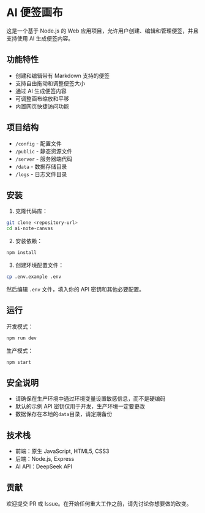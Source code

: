 # AI 便签画布

这是一个基于 Node.js 的 Web 应用项目，允许用户创建、编辑和管理便签，并且支持使用 AI 生成便签内容。

## 功能特性

- 创建和编辑带有 Markdown 支持的便签
- 支持自由拖动和调整便签大小
- 通过 AI 生成便签内容
- 可调整画布缩放和平移
- 内置网页快捷访问功能

## 项目结构

- `/config` - 配置文件
- `/public` - 静态资源文件
- `/server` - 服务器端代码
- `/data` - 数据存储目录
- `/logs` - 日志文件目录

## 安装

1. 克隆代码库：

```bash
git clone <repository-url>
cd ai-note-canvas
```

2. 安装依赖：

```bash
npm install
```

3. 创建环境配置文件：

```bash
cp .env.example .env
```

然后编辑 `.env` 文件，填入你的 API 密钥和其他必要配置。

## 运行

开发模式：

```bash
npm run dev
```

生产模式：

```bash
npm start
```

## 安全说明

- 请确保在生产环境中通过环境变量设置敏感信息，而不是硬编码
- 默认的示例 API 密钥仅用于开发，生产环境一定要更改
- 数据保存在本地的`data`目录，请定期备份

## 技术栈

- 前端：原生 JavaScript, HTML5, CSS3
- 后端：Node.js, Express
- AI API：DeepSeek API

## 贡献

欢迎提交 PR 或 Issue。在开始任何重大工作之前，请先讨论你想要做的改变。
